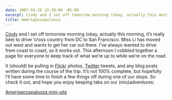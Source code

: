 ```yaml
---
date: 2007-04-28 23:39:00 -05:00
excerpt: Cindy and I set off tomorrow morning (okay, actually this morning, it’s really late) to drive ‘cross country from DC to San Francisco.
title: Ameriganzapalooza
---
```


[Cindy](http://cindyli.com/) and I set off tomorrow morning (okay, actually _this_ morning, it’s really late) to drive ‘cross country from DC to San Francisco. Miss Li has moved out west and wants to get her car out there. I’ve always wanted to drive from coast to coast, so it works out. This afternoon I cobbled together a page for everyone to keep track of what we’re up to while we’re on the road.

It (should) be pulling in [Flickr](http://flickr.com/) photos, [Twitter](http://www.twitter.com/) tweets, and any blog posts written during the course of the trip. It’s not 100% complete, but hopefully I’ll have some time to finish a few things off during one of our stops. So check it out, and hope you enjoy keeping tabs on our (mis)adventures:

[Ameriganzapalooza mini-site](/extras/roadtrip/)
